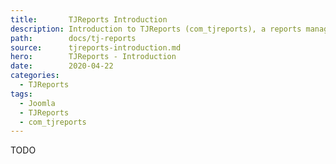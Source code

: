 ```yaml
---
title:       TJReports Introduction
description: Introduction to TJReports (com_tjreports), a reports manager for Joomla
path:        docs/tj-reports
source:      tjreports-introduction.md
hero:        TJReports - Introduction
date:        2020-04-22
categories:
  - TJReports
tags:
  - Joomla
  - TJReports
  - com_tjreports
---
```



TODO

